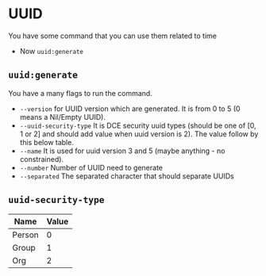# UUID

You have some command that you can use them related to time
* Now `uuid:generate`

## `uuid:generate`
You have a many flags to run the command.
- `--version` for UUID version which are generated. It is from 0 to 5 (0 means a Nil/Empty UUID).
- `--uuid-security-type` It is DCE security uuid types (should be one of [0, 1 or 2] and should add value when uuid version is 2). The value follow by this below table.
- `--name` It is used for uuid version 3 and 5 (maybe anything - no constrained).
- `--number` Number of UUID need to generate
- `--separated` The separated character that should separate UUIDs

## `uuid-security-type`
Name   | Value
------ | ----
Person | 0
Group  | 1
Org    | 2
